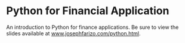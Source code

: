 # Python for Financial Application
An introduction to Python for finance applications. Be sure to view the slides available at www.josephfarizo.com/python.html.
